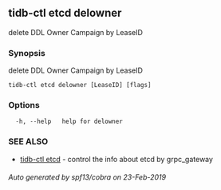 ## tidb-ctl etcd delowner

delete DDL Owner Campaign by LeaseID

### Synopsis


delete DDL Owner Campaign by LeaseID

```
tidb-ctl etcd delowner [LeaseID] [flags]
```

### Options

```
  -h, --help   help for delowner
```

### SEE ALSO
* [tidb-ctl etcd](tidb-ctl_etcd.md)	 - control the info about etcd by grpc_gateway

###### Auto generated by spf13/cobra on 23-Feb-2019
